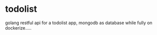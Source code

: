 # todolist
golang restful api for a todolist app, mongodb as database while fully on dockerize.....
